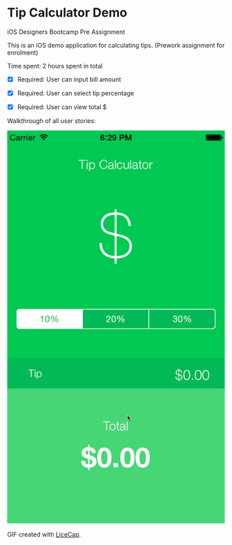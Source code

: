 # Tip Calculator Demo
iOS Designers Bootcamp Pre Assignment

This is an iOS demo application for calculating tips. (Prework assignment for enrolment)

Time spent: 2 hours spent in total

* [x] Required: User can input bill amount
* [x] Required: User can select tip percentage
* [x] Required: User can view total $


Walkthrough of all user stories:

![Video Walkthrough](tipcalculator.gif)

GIF created with [LiceCap](http://www.cockos.com/licecap/).
